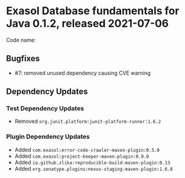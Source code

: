 # Exasol Database fundamentals for Java 0.1.2, released 2021-07-06

Code name:

## Bugfixes

* #7: removed unused dependency causing CVE warning

## Dependency Updates

### Test Dependency Updates

* Removed `org.junit.platform:junit-platform-runner:1.6.2`

### Plugin Dependency Updates

* Added `com.exasol:error-code-crawler-maven-plugin:0.5.0`
* Added `com.exasol:project-keeper-maven-plugin:0.9.0`
* Added `io.github.zlika:reproducible-build-maven-plugin:0.13`
* Added `org.sonatype.plugins:nexus-staging-maven-plugin:1.6.8`
